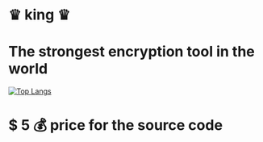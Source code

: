 # ♛ king ♛
#  The strongest encryption tool in the world



[![Top Langs](https://github-readme-stats.vercel.app/api/top-langs/?username=python-life&exclude_repo=github-readme-stats,python-life.github.io)](https://github.com/python-life/github-readme-stats)






 
# $ 5 💰 price for the source code
